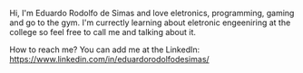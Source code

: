 Hi, I'm Eduardo Rodolfo de Simas and love eletronics, programming, gaming and go to the gym. I'm currectly learning about eletronic engeeniring at the college so feel free to call me and talking about it.

How to reach me? You can add me at the LinkedIn: https://www.linkedin.com/in/eduardorodolfodesimas/
